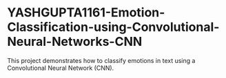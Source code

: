 # YASHGUPTA1161-Emotion-Classification-using-Convolutional-Neural-Networks-CNN
This project demonstrates how to classify emotions in text using a Convolutional Neural Network (CNN).
